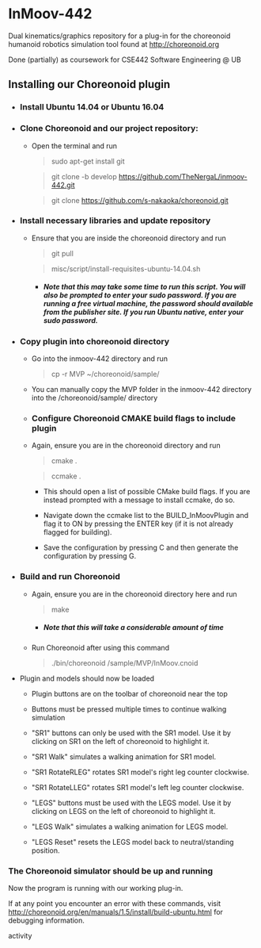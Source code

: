 # InMoov-442
Dual kinematics/graphics repository for a plug-in for the choreonoid humanoid robotics simulation tool found at http://choreonoid.org

Done (partially) as coursework for CSE442 Software Engineering @ UB

## Installing our Choreonoid plugin

- ### Install Ubuntu 14.04 or Ubuntu 16.04

- ### Clone Choreonoid and our project repository:

  - Open the terminal and run
  
    > sudo apt-get install git

    > git clone -b develop https://github.com/TheNergaL/inmoov-442.git

    > git clone https://github.com/s-nakaoka/choreonoid.git
    
- ### Install necessary libraries and update repository

  - Ensure that you are inside the choreonoid directory and run

    > git pull

    > misc/script/install-requisites-ubuntu-14.04.sh
  
    - ##### Note that this may take some time to run this script. You will also be prompted to enter your sudo password. If you are running a free virtual machine, the password should available from the publisher site. If you run Ubuntu native, enter your sudo password.

- ### Copy plugin into choreonoid directory

  - Go into the inmoov-442 directory and run
    > cp -r MVP ~/choreonoid/sample/
    
  - You can manually copy the MVP folder in the inmoov-442 directory into the /choreonoid/sample/ directory
  
  - ### Configure Choreonoid CMAKE build flags to include plugin

  - Again, ensure you are in the choreonoid directory and run

    > cmake .
  
    > ccmake .
    
    - This should open a list of possible CMake build flags. If you are instead prompted with a message to install ccmake, do so.
  
    - Navigate down the ccmake list to the BUILD_InMoovPlugin and flag it to ON by pressing the ENTER key (if it is not already flagged for  building).
  
    - Save the configuration by pressing C and then generate the configuration by pressing G.
  
- ### Build and run Choreonoid

  - Again, ensure you are in the choreonoid directory here and run
  
    > make
  
      - ##### Note that this will take a considerable amount of time
      
  - Run Choreonoid after using this command

    > ./bin/choreonoid /sample/MVP/InMoov.cnoid
    
    
- Plugin and models should now be loaded

  - Plugin buttons are on the toolbar of choreonoid near the top
  - Buttons must be pressed multiple times to continue walking simulation

  - "SR1" buttons can only be used with the SR1 model. Use it by clicking on SR1 on the left of choreonoid to highlight it.
  - "SR1 Walk" simulates a walking animation for SR1 model.
  - "SR1 RotateRLEG" rotates SR1 model's right leg counter clockwise.
  - "SR1 RotateLLEG" rotates SR1 model's left leg counter clockwise.

  - "LEGS" buttons must be used with the LEGS model. Use it by clicking on LEGS on the left of choreonoid to highlight it.
  - "LEGS Walk" simulates a walking animation for LEGS model.
  - "LEGS Reset" resets the LEGS model back to neutral/standing position.

### The Choreonoid simulator should be up and running


Now the program is running with our working plug-in.

If at any point you encounter an error with these commands, visit http://choreonoid.org/en/manuals/1.5/install/build-ubuntu.html for debugging information.




activity
